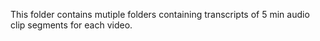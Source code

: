 This folder contains mutiple folders containing transcripts of 5 min audio clip segments for each video.
